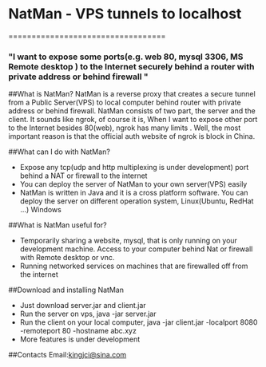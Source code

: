 # NatMan - VPS tunnels to localhost
==================================

### "I want to expose some ports(e.g. web 80, mysql 3306, MS Remote desktop ) to the Internet securely behind a router with private address or behind firewall "

##What is NatMan?
      NatMan is a reverse proxy that creates a secure tunnel from a Public Server(VPS) to
local computer behind router with private address or behind firewall. NatMan consists of two
part, the server and the client. It sounds like ngrok, of course it is, When I want to expose
other port to the Internet besides 80(web), ngrok has many limits . Well, the most important
reason is that the official auth website of ngrok is block in China.

##What can I do with NatMan?
- Expose any tcp(udp and http multiplexing is under development) port behind a NAT or firewall
  to the internet
- You can deploy the server of NatMan to your own server(VPS) easily
- NatMan is written in Java and it is a cross platform software. You can deploy the server on
  different operation system, Linux(Ubuntu, RedHat ...) Windows

##What is NatMan useful for?
- Temporarily sharing a website, mysql, that is only running on your development machine. Access
  to your computer behind Nat or firewall with Remote desktop or vnc.
- Running networked services on machines that are firewalled off from the internet

##Download and installing NatMan
- Just download server.jar and client.jar
- Run the server on vps, java -jar server.jar
- Run the client on your local computer, java -jar client.jar -localport 8080 -remoteport 80 -hostname abc.xyz
- More features is under development

##Contacts
Email:kingjci@sina.com
